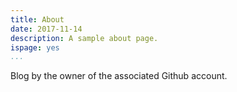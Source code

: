 ```yaml
---
title: About
date: 2017-11-14
description: A sample about page.
ispage: yes
...
```


Blog by the owner of the associated Github account.
